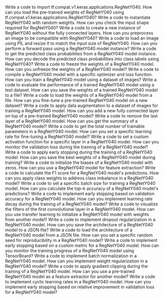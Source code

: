 Write a code to import tf.compat.v1.keras.applications.RegNetY040.
How can you load the pre-trained weights of RegNetY040 using tf.compat.v1.keras.applications.RegNetY040?
Write a code to instantiate RegNetY040 with random weights.
How can you check the input shape required for RegNetY040?
Write a code to create a new instance of RegNetY040 without the fully connected layers.
How can you preprocess an image to be compatible with RegNetY040?
Write a code to load an image using PIL and resize it to match the input size of RegNetY040.
How can you perform a forward pass using a RegNetY040 model instance?
Write a code to get the predicted class probabilities from a RegNetY040 model instance.
How can you decode the predicted class probabilities into class labels using RegNetY040?
Write a code to freeze the weights of a RegNetY040 model.
How can you unfreeze the weights of a RegNetY040 model?
Write a code to compile a RegNetY040 model with a specific optimizer and loss function.
How can you train a RegNetY040 model using a dataset of images?
Write a code to evaluate the performance of a trained RegNetY040 model using a test dataset.
How can you save the weights of a trained RegNetY040 model to a file?
Write a code to load the weights of a RegNetY040 model from a file.
How can you fine-tune a pre-trained RegNetY040 model on a new dataset?
Write a code to apply data augmentation to a dataset of images for training a RegNetY040 model.
How can you add a new fully connected layer on top of a pre-trained RegNetY040 model?
Write a code to remove the last layer of a RegNetY040 model.
How can you get the summary of a RegNetY040 model?
Write a code to get the total number of trainable parameters in a RegNetY040 model.
How can you set a specific learning rate for fine-tuning a RegNetY040 model?
Write a code to set a custom activation function for a specific layer in a RegNetY040 model.
How can you monitor the validation loss during the training of a RegNetY040 model?
Write a code to apply early stopping during the training of a RegNetY040 model.
How can you save the best weights of a RegNetY040 model during training?
Write a code to initialize the biases of a RegNetY040 model with zeros.
How can you use a RegNetY040 model for feature extraction?
Write a code to calculate the F1 score for a RegNetY040 model's predictions.
How can you apply class weights to address class imbalance in a RegNetY040 model?
Write a code to set a specific batch size for training a RegNetY040 model.
How can you calculate the top-k accuracy of a RegNetY040 model's predictions?
Write a code to implement early stopping based on validation accuracy for a RegNetY040 model.
How can you implement learning rate decay during the training of a RegNetY040 model?
Write a code to visualize the filters of the first convolutional layer in a RegNetY040 model.
How can you use transfer learning to initialize a RegNetY040 model with weights from another model?
Write a code to implement dropout regularization in a RegNetY040 model.
How can you save the architecture of a RegNetY040 model to a JSON file?
Write a code to load the architecture of a RegNetY040 model from a JSON file.
How can you set a specific random seed for reproducibility in a RegNetY040 model?
Write a code to implement early stopping based on a custom metric for a RegNetY040 model.
How can you monitor the training progress of a RegNetY040 model using TensorBoard?
Write a code to implement batch normalization in a RegNetY040 model.
How can you implement weight regularization in a RegNetY040 model?
Write a code to apply gradient clipping during the training of a RegNetY040 model.
How can you use a pre-trained RegNetY040 model as a feature extractor for another model?
Write a code to implement cyclic learning rates in a RegNetY040 model.
How can you implement early stopping based on relative improvement in validation loss for a RegNetY040 model?